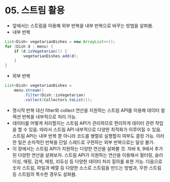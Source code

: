# 05. 스트림 활용
- 앞에서는 스트림을 이용해 외부 반복을 내부 반복으로 바꾸는 방법을 살펴봄.
- 내부 반복
```java
List<Dish> vegetarianDishes = new ArrayList<>();
for (Dish d : menu) {
    if (d.isVegetarian()) {
        vegetarianDishes.add(d);
    }
}
```
- 외부 반복
```java
List<Dish> vegetarianDishes = 
    menu.stream()
        .filter(Dish::isVegetarian)
        .collect(Collectors.toList());
```
- 명시적 반복 대신 filter와 collect 연산을 지원하는 스트림 API를 이용해 데이터 컬렉션 반복을 내부적으로 처리 가능.
- 데이터를 어떻게 처리할지는 스트림 API가 관리하므로 편리하게 데이터 관련 작업을 할 수 있음. 따라서 스트림 API 내부적으로 다양한 최적화가 이루어질 수 있음. 스트림 API는 내부 반복 뿐 아니라 코드를 병렬로
실행할지 여부도 결정 가능. 이러한 일은 순차적인 반복을 단일 스레드로 구현하는 외부 반복으로는 달성 불가.
- 이 장에서는 스트림 API가 지원하는 다양한 연산을 살펴볼 것. 자바 8, 9에서 추가된 다양한 연산을 살펴보자. 스트림 API가 지원하는 연산을 이용해서 필터링, 슬라이싱, 매핑, 검색, 매칭, 리듀싱 등 다양한
데이터 처리 질의를 표현 가능. 다음으로 숫자 스트림, 파일과 배열 등 다양한 소스로 스트림을 만드는 방법과, 무한 스트림 등 스트림의 특수한 경우도 살펴봄.
